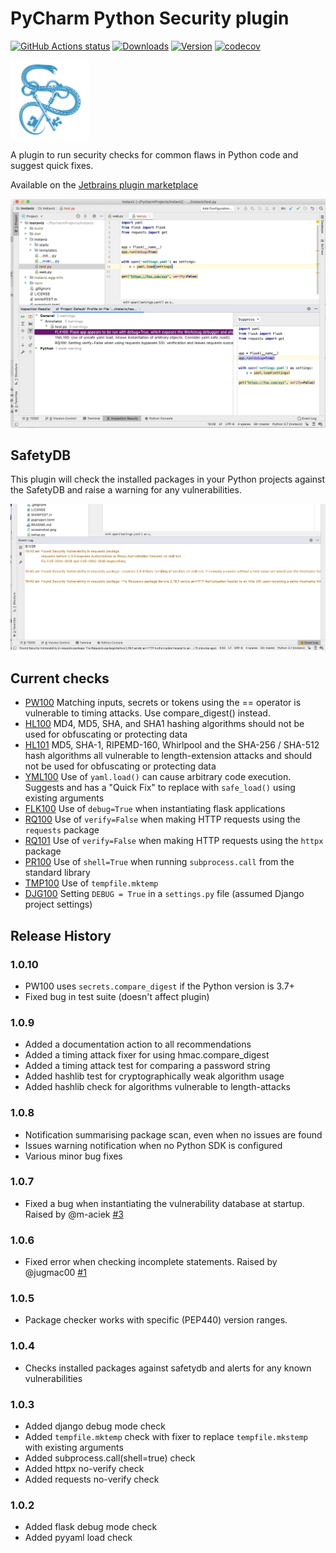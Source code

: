 # PyCharm Python Security plugin

<a href="https://github.com/tonybaloney/pycharm-security"><img alt="GitHub Actions status" src="https://github.com/tonybaloney/pycharm-security/workflows/CI/badge.svg"></a>
[![Downloads](https://img.shields.io/jetbrains/plugin/v/13609-python-security.svg)](https://plugins.jetbrains.com/plugin/13609-python-security)
[![Version](https://img.shields.io/jetbrains/plugin/d/13609-python-security.svg)](https://plugins.jetbrains.com/plugin/13609-python-security)
[![codecov](https://codecov.io/gh/tonybaloney/pycharm-security/branch/master/graph/badge.svg)](https://codecov.io/gh/tonybaloney/pycharm-security)

<img src="src/main/resources/META-INF/pluginIcon.svg" width="25%"/>

A plugin to run security checks for common flaws in Python code and suggest quick fixes.

Available on the [Jetbrains plugin marketplace](https://plugins.jetbrains.com/plugin/13609-python-security)

![](src/main/resources/META-INF/screenshot.png)

## SafetyDB

This plugin will check the installed packages in your Python projects against the SafetyDB and raise a warning for any vulnerabilities.

![](src/main/resources/META-INF/safetydb-screenshot.png)

## Current checks

* [PW100](doc/checks/PW100.md) Matching inputs, secrets or tokens using the == operator is vulnerable to timing attacks. Use compare_digest() instead.
* [HL100](doc/checks/HL100.md) MD4, MD5, SHA, and SHA1 hashing algorithms should not be used for obfuscating or protecting data
* [HL101](doc/checks/HL101.md) MD5, SHA-1, RIPEMD-160, Whirlpool and the SHA-256 / SHA-512 hash algorithms all vulnerable to length-extension attacks and should not be used for obfuscating or protecting data
* [YML100](doc/checks/YML100.md) Use of `yaml.load()` can cause arbitrary code execution. Suggests and has a "Quick Fix" to replace with `safe_load()` using existing arguments
* [FLK100](doc/checks/FLK100.md) Use of `debug=True` when instantiating flask applications
* [RQ100](doc/checks/RQ100.md) Use of `verify=False` when making HTTP requests using the `requests` package
* [RQ101](doc/checks/RQ101.md) Use of `verify=False` when making HTTP requests using the `httpx` package
* [PR100](doc/checks/PR100.md) Use of `shell=True` when running `subprocess.call` from the standard library
* [TMP100](doc/checks/TMP100.md) Use of `tempfile.mktemp`
* [DJG100](doc/checks/DJG100.md) Setting `DEBUG = True` in a `settings.py` file (assumed Django project settings)

## Release History

### 1.0.10

* PW100 uses `secrets.compare_digest` if the Python version is 3.7+
* Fixed bug in test suite (doesn't affect plugin)

### 1.0.9

* Added a documentation action to all recommendations
* Added a timing attack fixer for using hmac.compare_digest
* Added a timing attack test for comparing a password string
* Added hashlib test for cryptographically weak algorithm usage
* Added hashlib check for algorithms vulnerable to length-attacks

### 1.0.8 

* Notification summarising package scan, even when no issues are found
* Issues warning notification when no Python SDK is configured
* Various minor bug fixes

### 1.0.7

* Fixed a bug when instantiating the vulnerability database at startup. Raised by @m-aciek [#3](https://github.com/tonybaloney/pycharm-security/issues/3)

### 1.0.6 

* Fixed error when checking incomplete statements. Raised by @jugmac00 [#1](https://github.com/tonybaloney/pycharm-security/issues/1)

### 1.0.5

* Package checker works with specific (PEP440) version ranges.

### 1.0.4

* Checks installed packages against safetydb and alerts for any known vulnerabilities

### 1.0.3

* Added django debug mode check
* Added `tempfile.mktemp` check with fixer to replace `tempfile.mkstemp` with existing arguments
* Added subprocess.call(shell=true) check
* Added httpx no-verify check
* Added requests no-verify check

### 1.0.2

* Added flask debug mode check
* Added pyyaml load check

